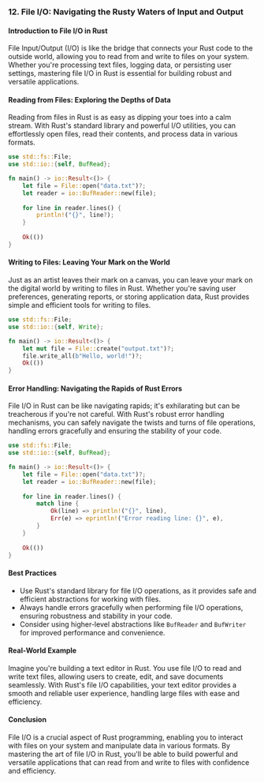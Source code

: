### 12. File I/O: Navigating the Rusty Waters of Input and Output

#### Introduction to File I/O in Rust

File Input/Output (I/O) is like the bridge that connects your Rust code to the outside world, allowing you to read from and write to files on your system. Whether you're processing text files, logging data, or persisting user settings, mastering file I/O in Rust is essential for building robust and versatile applications.

#### Reading from Files: Exploring the Depths of Data

Reading from files in Rust is as easy as dipping your toes into a calm stream. With Rust's standard library and powerful I/O utilities, you can effortlessly open files, read their contents, and process data in various formats.

```rust
use std::fs::File;
use std::io::{self, BufRead};

fn main() -> io::Result<()> {
    let file = File::open("data.txt")?;
    let reader = io::BufReader::new(file);
    
    for line in reader.lines() {
        println!("{}", line?);
    }
    
    Ok(())
}
```

#### Writing to Files: Leaving Your Mark on the World

Just as an artist leaves their mark on a canvas, you can leave your mark on the digital world by writing to files in Rust. Whether you're saving user preferences, generating reports, or storing application data, Rust provides simple and efficient tools for writing to files.

```rust
use std::fs::File;
use std::io::{self, Write};

fn main() -> io::Result<()> {
    let mut file = File::create("output.txt")?;
    file.write_all(b"Hello, world!")?;
    Ok(())
}
```

#### Error Handling: Navigating the Rapids of Rust Errors

File I/O in Rust can be like navigating rapids; it's exhilarating but can be treacherous if you're not careful. With Rust's robust error handling mechanisms, you can safely navigate the twists and turns of file operations, handling errors gracefully and ensuring the stability of your code.

```rust
use std::fs::File;
use std::io::{self, BufRead};

fn main() -> io::Result<()> {
    let file = File::open("data.txt")?;
    let reader = io::BufReader::new(file);
    
    for line in reader.lines() {
        match line {
            Ok(line) => println!("{}", line),
            Err(e) => eprintln!("Error reading line: {}", e),
        }
    }
    
    Ok(())
}
```

#### Best Practices

- Use Rust's standard library for file I/O operations, as it provides safe and efficient abstractions for working with files.
- Always handle errors gracefully when performing file I/O operations, ensuring robustness and stability in your code.
- Consider using higher-level abstractions like `BufReader` and `BufWriter` for improved performance and convenience.

#### Real-World Example

Imagine you're building a text editor in Rust. You use file I/O to read and write text files, allowing users to create, edit, and save documents seamlessly. With Rust's file I/O capabilities, your text editor provides a smooth and reliable user experience, handling large files with ease and efficiency.

#### Conclusion

File I/O is a crucial aspect of Rust programming, enabling you to interact with files on your system and manipulate data in various formats. By mastering the art of file I/O in Rust, you'll be able to build powerful and versatile applications that can read from and write to files with confidence and efficiency.
